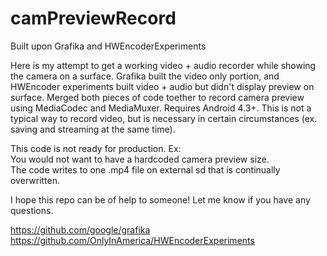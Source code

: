 camPreviewRecord
================

Built upon Grafika and HWEncoderExperiments

Here is my attempt to get a working video + audio recorder while showing the camera on a surface. Grafika built the video only portion, and HWEncoder experiments built video + audio but didn't display preview on surface. Merged both pieces of code toether to record camera preview using MediaCodec and MediaMuxer. Requires Android 4.3+. This is not a typical way to record video, but is necessary in certain circumstances (ex. saving and streaming at the same time). <br>

This code is not ready for production. Ex: <br>
You would not want to have a hardcoded camera preview size. <br>
The code writes to one .mp4 file on external sd that is continually overwritten.

I hope this repo can be of help to someone! Let me know if you have any questions.

https://github.com/google/grafika <br>
https://github.com/OnlyInAmerica/HWEncoderExperiments
